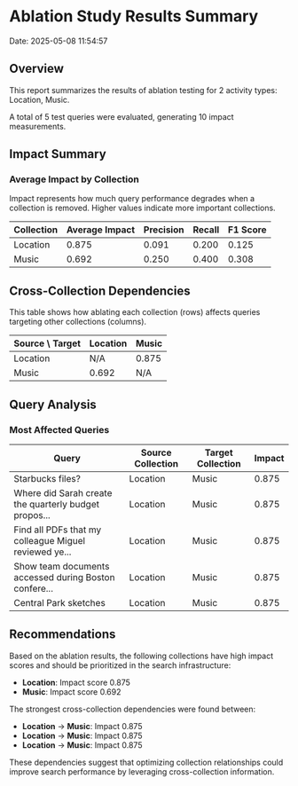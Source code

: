 # Ablation Study Results Summary
Date: 2025-05-08 11:54:57
## Overview
This report summarizes the results of ablation testing for 2 activity types: Location, Music.

A total of 5 test queries were evaluated, generating 10 impact measurements.
## Impact Summary
### Average Impact by Collection
Impact represents how much query performance degrades when a collection is removed.
Higher values indicate more important collections.

| Collection | Average Impact | Precision | Recall | F1 Score |
|------------|---------------|-----------|--------|----------|
| Location | 0.875 | 0.091 | 0.200 | 0.125 |
| Music | 0.692 | 0.250 | 0.400 | 0.308 |

## Cross-Collection Dependencies
This table shows how ablating each collection (rows) affects queries targeting other collections (columns).

| Source \ Target | Location | Music |
|---------------|---------------|---------------|
| Location | N/A | 0.875 |
| Music | 0.692 | N/A |

## Query Analysis
### Most Affected Queries
| Query | Source Collection | Target Collection | Impact |
|-------|-------------------|-------------------|--------|
| Starbucks files? | Location | Music | 0.875 |
| Where did Sarah create the quarterly budget propos... | Location | Music | 0.875 |
| Find all PDFs that my colleague Miguel reviewed ye... | Location | Music | 0.875 |
| Show team documents accessed during Boston confere... | Location | Music | 0.875 |
| Central Park sketches | Location | Music | 0.875 |

## Recommendations
Based on the ablation results, the following collections have high impact scores and should be prioritized in the search infrastructure:

- **Location**: Impact score 0.875
- **Music**: Impact score 0.692

The strongest cross-collection dependencies were found between:

- **Location** → **Music**: Impact 0.875
- **Location** → **Music**: Impact 0.875
- **Location** → **Music**: Impact 0.875

These dependencies suggest that optimizing collection relationships could improve search performance by leveraging cross-collection information.
